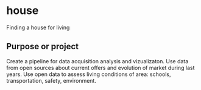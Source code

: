 # house

Finding a house for living

## Purpose or project 

Create a pipeline for data acquisition analysis and vizualizaton. Use data from open sources about current offers and evolution of market during last years. Use open data to assess living conditions of area: schools, transportation, safety, environment.


